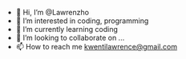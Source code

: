 - 👋 Hi, I’m @Lawrenzho
- 👀 I’m interested in coding, programming
- 🌱 I’m currently learning coding
- 💞️ I’m looking to collaborate on ...
- 📫 How to reach me kwentilawrence@gmail.com

<!---
Lawrenzho/Lawrenzho is a ✨ special ✨ repository because its `README.md` (this file) appears on your GitHub profile.
You can click the Preview link to take a look at your changes.
--->
